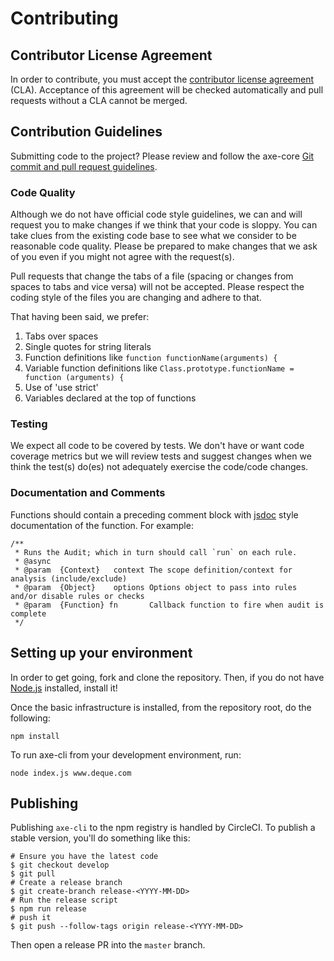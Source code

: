 # Contributing

## Contributor License Agreement

In order to contribute, you must accept the [contributor license agreement](https://cla-assistant.io/dequelabs/axe-cli) (CLA). Acceptance of this agreement will be checked automatically and pull requests without a CLA cannot be merged.

## Contribution Guidelines

Submitting code to the project? Please review and follow the axe-core
[Git commit and pull request guidelines](https://github.com/dequelabs/axe-core/blob/develop/doc/code-submission-guidelines.md).

### Code Quality

Although we do not have official code style guidelines, we can and will request you to make changes
if we think that your code is sloppy. You can take clues from the existing code base to see what we
consider to be reasonable code quality. Please be prepared to make changes that we ask of you even
if you might not agree with the request(s).

Pull requests that change the tabs of a file (spacing or changes from spaces to tabs and vice versa)
will not be accepted. Please respect the coding style of the files you are changing and adhere to that.

That having been said, we prefer:

1. Tabs over spaces
2. Single quotes for string literals
3. Function definitions like `function functionName(arguments) {`
4. Variable function definitions like `Class.prototype.functionName = function (arguments) {`
5. Use of 'use strict'
6. Variables declared at the top of functions

### Testing

We expect all code to be covered by tests. We don't have or want code coverage metrics but we will review tests and suggest changes when we think the test(s) do(es) not adequately exercise the code/code changes.

### Documentation and Comments

Functions should contain a preceding comment block with [jsdoc](http://usejsdoc.org/) style documentation of the function. For example:

```
/**
 * Runs the Audit; which in turn should call `run` on each rule.
 * @async
 * @param  {Context}   context The scope definition/context for analysis (include/exclude)
 * @param  {Object}    options Options object to pass into rules and/or disable rules or checks
 * @param  {Function} fn       Callback function to fire when audit is complete
 */
```

## Setting up your environment

In order to get going, fork and clone the repository. Then, if you do not have [Node.js](https://nodejs.org/download/) installed, install it!

Once the basic infrastructure is installed, from the repository root, do the following:

```
npm install
```

To run axe-cli from your development environment, run:

```
node index.js www.deque.com
```

## Publishing

Publishing `axe-cli` to the npm registry is handled by CircleCI. To publish a stable version, you'll do something like this:

```
# Ensure you have the latest code
$ git checkout develop
$ git pull
# Create a release branch
$ git create-branch release-<YYYY-MM-DD>
# Run the release script
$ npm run release
# push it
$ git push --follow-tags origin release-<YYYY-MM-DD>
```

Then open a release PR into the `master` branch.
